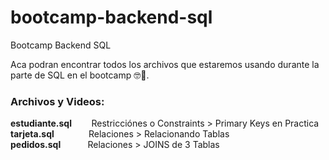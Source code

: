 # bootcamp-backend-sql
Bootcamp Backend SQL

Aca podran encontrar todos los archivos que estaremos usando durante la parte de SQL en el bootcamp 🤓🐘.

### Archivos y Videos:
**estudiante.sql**      &nbsp;&nbsp;&nbsp;&nbsp;&nbsp;&nbsp;      Restricciónes o Constraints > Primary Keys en Practica <br/>
**tarjeta.sql**      &nbsp;&nbsp;&nbsp;&nbsp;&nbsp;&nbsp;&nbsp;&nbsp;&nbsp;&nbsp;&nbsp;&nbsp;      Relaciones > Relacionando Tablas <br/>
**pedidos.sql**      &nbsp;&nbsp;&nbsp;&nbsp;&nbsp;&nbsp;&nbsp;&nbsp;&nbsp;    Relaciones > JOINS de 3 Tablas <br/>

